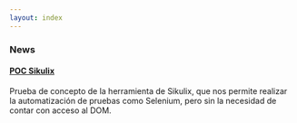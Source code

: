 ```yaml
---
layout: index
---
```


### News


#### [POC Sikulix](/pocs/poc-sikulix.html)

Prueba de concepto de la herramienta de Sikulix, que nos permite realizar la automatización de pruebas como Selenium, pero sin la necesidad de contar con acceso al DOM.

